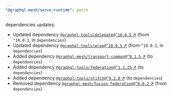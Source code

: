 ```yaml
---
"@graphql-mesh/serve-runtime": patch
---
```

dependencies updates:
  - Updated dependency [`@graphql-tools/delegate@^10.0.5` ↗︎](https://www.npmjs.com/package/@graphql-tools/delegate/v/10.0.5) (from `^10.0.3`, in `dependencies`)
  - Updated dependency [`@graphql-tools/wrap@^10.0.5` ↗︎](https://www.npmjs.com/package/@graphql-tools/wrap/v/10.0.5) (from `^10.0.1`, in `dependencies`)
  - Added dependency [`@graphql-mesh/transport-common@^0.1.5` ↗︎](https://www.npmjs.com/package/@graphql-mesh/transport-common/v/0.1.5) (to `dependencies`)
  - Added dependency [`@graphql-tools/federation@^1.1.25` ↗︎](https://www.npmjs.com/package/@graphql-tools/federation/v/1.1.25) (to `dependencies`)
  - Added dependency [`@graphql-tools/stitch@^9.2.0` ↗︎](https://www.npmjs.com/package/@graphql-tools/stitch/v/9.2.0) (to `dependencies`)
  - Removed dependency [`@graphql-mesh/fusion-federation@^0.0.2` ↗︎](https://www.npmjs.com/package/@graphql-mesh/fusion-federation/v/0.0.2) (from `dependencies`)
